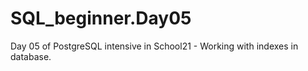 # SQL_beginner.Day05
Day 05 of PostgreSQL intensive in School21 - Working with indexes in database.
